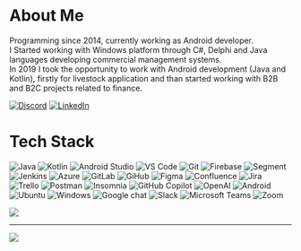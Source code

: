 # About Me
Programming since 2014, currently working as Android developer. <br>I Started working with Windows platform through C#, Delphi and Java languages developing commercial management systems.<br>In 2019 I took the opportunity to work with Android development (Java and Kotlin), firstly for livestock application and than started working with B2B and B2C projects related to finance.

[![Discord](https://img.shields.io/badge/Discord-%237289DA.svg?logo=discord&logoColor=white)](htttps://discord.gg/pompeoHenrique#3353) [![LinkedIn](https://img.shields.io/badge/LinkedIn-%230077B5.svg?logo=linkedin&logoColor=white)](https://linkedin.com/in/https://www.linkedin.com/in/henrique-pompeo-modesto-861a9074)

# Tech Stack

![Java](https://img.shields.io/badge/java-F89B24.svg?style=for-the-badge&logo=java) ![Kotlin](https://img.shields.io/badge/kotlin-black.svg?style=for-the-badge&logo=kotlin)
![Android Studio](https://img.shields.io/badge/android%20studio-FFFFFF.svg?style=for-the-badge&logo=android-studio)
![VS Code](https://img.shields.io/badge/VSCode-005BA4.svg?style=for-the-badge&logo=visual-studio-code)
![Git](https://img.shields.io/badge/git-FFFFFF.svg?style=for-the-badge&logo=git)
![Firebase](https://img.shields.io/badge/firebase-1A73E8.svg?style=for-the-badge&logo=firebase)
![Segment](https://img.shields.io/badge/segment-52BC94.svg?style=for-the-badge&logo=segment)
![Jenkins](https://img.shields.io/badge/jenkins-white.svg?style=for-the-badge&logo=jenkins)
![Azure](https://img.shields.io/badge/azure-006DC1.svg?style=for-the-badge&logo=azure-devops)
![GitLab](https://img.shields.io/badge/gitlab-white.svg?style=for-the-badge&logo=gitlab)
![GiHub](https://img.shields.io/badge/github-black.svg?style=for-the-badge&logo=github)
![Figma](https://img.shields.io/badge/figma-FFFFFF.svg?style=for-the-badge&logo=figma) 
![Confluence](https://img.shields.io/badge/confluence-0055CC.svg?style=for-the-badge&logo=confluence) ![Jira](https://img.shields.io/badge/jira-0050D3.svg?style=for-the-badge&logo=jira) ![Trello](https://img.shields.io/badge/Trello-0055CC.svg?style=for-the-badge&logo=Trello)
![Postman](https://img.shields.io/badge/Postman-FFFFFF?style=for-the-badge&logo=postman)
![Insomnia](https://img.shields.io/badge/Insomnia-5D00D2?style=for-the-badge&logo=insomnia)
![GitHub Copilot](https://img.shields.io/badge/GitHub%20Copilot-black?style=for-the-badge&logo=github-copilot)
![OpenAI](https://img.shields.io/badge/OpenAI-70A597?style=for-the-badge&logo=openai)
![Android](https://img.shields.io/badge/Android-FFFFFF?style=for-the-badge&logo=android)
![Ubuntu](https://img.shields.io/badge/Ubuntu-FFFFFF?style=for-the-badge&logo=ubuntu)
![Windows](https://img.shields.io/badge/Windows-0078D4?style=for-the-badge&logo=windows)
![Google chat](https://img.shields.io/badge/Google%20chat-FFFFFF?style=for-the-badge&logo=google-chat)
![Slack](https://img.shields.io/badge/Slack-541554?style=for-the-badge&logo=slack)
![Microsoft Teams](https://img.shields.io/badge/Microsoft%20Teams-FFFFFF?style=for-the-badge&logo=microsoft-teams)
![Zoom](https://img.shields.io/badge/Zoom-0B5CFF?style=for-the-badge&logo=zoom)

![](https://quotes-github-readme.vercel.app/api?type=horizontal&theme=dark)

---
[![](https://visitcount.itsvg.in/api?id=henrique-pompeo&icon=7&color=1)](https://visitcount.itsvg.in)

